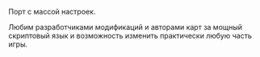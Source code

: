 Порт с массой настроек.  

Любим разработчиками модификаций и авторами карт за мощный скриптовый язык и возможность изменить практически любую часть игры.